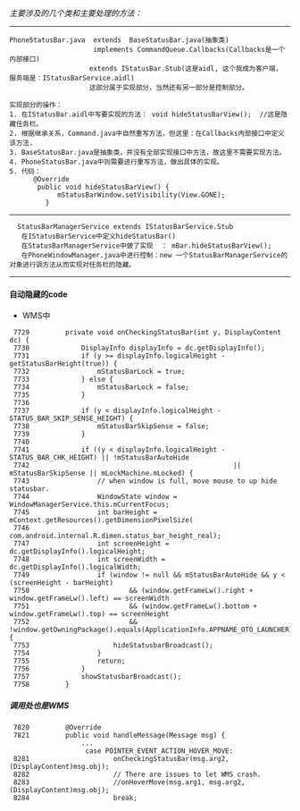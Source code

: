 *主要涉及的几个类和主要处理的方法：*
***
    PhoneStatusBar.java  extends  BaseStatusBar.java(抽象类)  
                         implements CommandQueue.Callbacks(Callbacks是一个内部接口)
                        extends IStatusBar.Stub(这是aidl, 这个我成为客户端， 服务端是：IStatusBarService.aidl) 
                        这部分属于实现部分，当然还有另一部分是控制部分。
  
    实现部分的操作：
    1. 在IStatusBar.aidl中写要实现的方法： void hideStatusBarView();  //这是隐藏任务栏。
    2. 根据继承关系，Command.java中自然重写方法，但这里：在Callbacks内部接口中定义该方法.
    3. BaseStatusBar.java是抽象类，并没有全部实现接口中方法，故这里不需要实现方法。
    4. PhoneStatusBar.java中则需要进行重写方法，做出具体的实现。
    5. 代码：
          @Override    
           public void hideStatusBarView() {
                mStatusBarWindow.setVisibility(View.GONE);
             } 
      
  ***
      StatusBarManagerService extends IStatusBarService.Stub
       在IStatusBarService中定义hideStatusBar()
       在StatusBarManagerService中做了实现  ： mBar.hideStatusBarView();
       在PhoneWindowManager.java中进行控制：new 一个StatusBarManagerService的对象进行调方法从而实现对任务栏的隐藏。

***

#### 自动隐藏的code
  - WMS中
```
 7729         private void onCheckingStatusBar(int y, DisplayContent dc) {
 7730             DisplayInfo displayInfo = dc.getDisplayInfo();
 7731             if (y >= displayInfo.logicalHeight - getStatusBarHeight(true)) {
 7732                 mStatusBarLock = true;
 7733             } else {
 7734                 mStatusBarLock = false;
 7735             }
 7736 
 7737             if (y < displayInfo.logicalHeight - STATUS_BAR_SKIP_SENSE_HEIGHT) {
 7738                 mStatusBarSkipSense = false;
 7739             }
 7740 
 7741             if ((y < displayInfo.logicalHeight - STATUS_BAR_CHK_HEIGHT) || !mStatusBarAutoHide
 7742                                                   || mStatusBarSkipSense || mLockMachine.mLocked) {
 7743                 // when window is full, move mouse to up hide statusbar.
 7744                 WindowState window = WindowManagerService.this.mCurrentFocus;
 7745                 int barHeight = mContext.getResources().getDimensionPixelSize(
 7746                                          com.android.internal.R.dimen.status_bar_height_real);
 7747                 int screenHeight = dc.getDisplayInfo().logicalHeight;
 7748                 int screenWidth = dc.getDisplayInfo().logicalWidth;
 7749                 if (window != null && mStatusBarAutoHide && y < (screenHeight - barHeight)
 7750                         && (window.getFrameLw().right + window.getFrameLw().left) == screenWidth
 7751                         && (window.getFrameLw().bottom + window.getFrameLw().top) == screenHeight
 7752                         && !window.getOwningPackage().equals(ApplicationInfo.APPNAME_OTO_LAUNCHER)) {
 7753                     hideStatusbarBroadcast();
 7754                 }
 7755                 return;
 7756             }
 7757             showStatusbarBroadcast();
 7758         }
```

##### 调用处也是WMS
```
 7820         @Override
 7821         public void handleMessage(Message msg) {
                  ...
                   case POINTER_EVENT_ACTION_HOVER_MOVE:
 8281                     onCheckingStatusBar(msg.arg2, (DisplayContent)msg.obj);
 8282                     // There are issues to let WMS crash.
 8283                     //onHoverMove(msg.arg1, msg.arg2, (DisplayContent)msg.obj);
 8284                     break;

```
